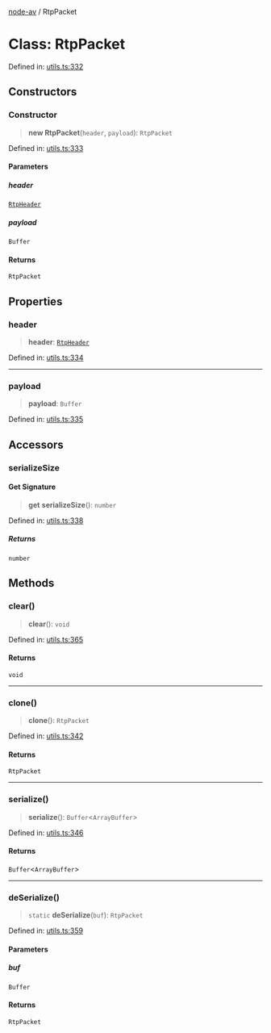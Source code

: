 [node-av](../globals.md) / RtpPacket

# Class: RtpPacket

Defined in: [utils.ts:332](https://github.com/seydx/av/blob/f8631fc881b394300b1479f511d55cf1c370a87f/src/api/utils.ts#L332)

## Constructors

### Constructor

> **new RtpPacket**(`header`, `payload`): `RtpPacket`

Defined in: [utils.ts:333](https://github.com/seydx/av/blob/f8631fc881b394300b1479f511d55cf1c370a87f/src/api/utils.ts#L333)

#### Parameters

##### header

[`RtpHeader`](RtpHeader.md)

##### payload

`Buffer`

#### Returns

`RtpPacket`

## Properties

### header

> **header**: [`RtpHeader`](RtpHeader.md)

Defined in: [utils.ts:334](https://github.com/seydx/av/blob/f8631fc881b394300b1479f511d55cf1c370a87f/src/api/utils.ts#L334)

***

### payload

> **payload**: `Buffer`

Defined in: [utils.ts:335](https://github.com/seydx/av/blob/f8631fc881b394300b1479f511d55cf1c370a87f/src/api/utils.ts#L335)

## Accessors

### serializeSize

#### Get Signature

> **get** **serializeSize**(): `number`

Defined in: [utils.ts:338](https://github.com/seydx/av/blob/f8631fc881b394300b1479f511d55cf1c370a87f/src/api/utils.ts#L338)

##### Returns

`number`

## Methods

### clear()

> **clear**(): `void`

Defined in: [utils.ts:365](https://github.com/seydx/av/blob/f8631fc881b394300b1479f511d55cf1c370a87f/src/api/utils.ts#L365)

#### Returns

`void`

***

### clone()

> **clone**(): `RtpPacket`

Defined in: [utils.ts:342](https://github.com/seydx/av/blob/f8631fc881b394300b1479f511d55cf1c370a87f/src/api/utils.ts#L342)

#### Returns

`RtpPacket`

***

### serialize()

> **serialize**(): `Buffer`\<`ArrayBuffer`\>

Defined in: [utils.ts:346](https://github.com/seydx/av/blob/f8631fc881b394300b1479f511d55cf1c370a87f/src/api/utils.ts#L346)

#### Returns

`Buffer`\<`ArrayBuffer`\>

***

### deSerialize()

> `static` **deSerialize**(`buf`): `RtpPacket`

Defined in: [utils.ts:359](https://github.com/seydx/av/blob/f8631fc881b394300b1479f511d55cf1c370a87f/src/api/utils.ts#L359)

#### Parameters

##### buf

`Buffer`

#### Returns

`RtpPacket`
